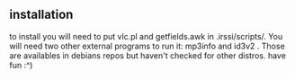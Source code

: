 ## installation
to install you will need to put vlc.pl and getfields.awk in .irssi/scripts/.
You will need two other external programs to run it: mp3info and id3v2 . Those are availables in debians repos but haven't checked for other distros. have fun :^)
